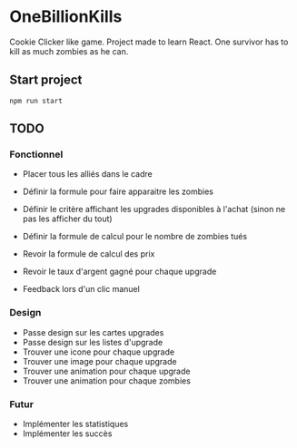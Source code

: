 # OneBillionKills
Cookie Clicker like game. Project made to learn React. One survivor has to kill as much zombies as he can.

## Start project

`npm run start`

## TODO

### Fonctionnel

- Placer tous les alliés dans le cadre
- Définir la formule pour faire apparaitre les zombies

- Définir le critère affichant les upgrades disponibles à l'achat (sinon ne pas les afficher du tout)
- Définir la formule de calcul pour le nombre de zombies tués

- Revoir la formule de calcul des prix
- Revoir le taux d'argent gagné pour chaque upgrade

- Feedback lors d'un clic manuel

### Design

- Passe design sur les cartes upgrades
- Passe design sur les listes d'upgrade
- Trouver une icone pour chaque upgrade
- Trouver une image pour chaque upgrade
- Trouver une animation pour chaque upgrade
- Trouver une animation pour chaque zombies

### Futur

- Implémenter les statistiques
- Implémenter les succès

